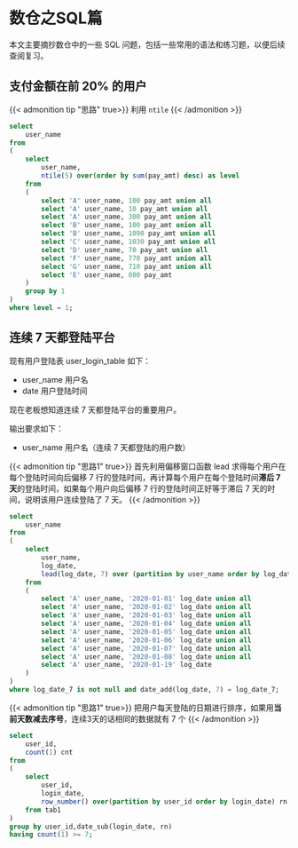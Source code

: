 # 数仓之SQL篇


本文主要摘抄数仓中的一些 SQL 问题，包括一些常用的语法和练习题，以便后续查阅复习。
<!--more-->

## 支付金额在前 20% 的用户

{{< admonition tip "思路" true>}}
利用 `ntile`
{{< /admonition >}}

```sql
select
    user_name
from 
(
    select
        user_name,
        ntile(5) over(order by sum(pay_amt) desc) as level
    from 
    (
        select 'A' user_name, 100 pay_amt union all
        select 'A' user_name, 10 pay_amt union all
        select 'A' user_name, 300 pay_amt union all
        select 'B' user_name, 100 pay_amt union all
        select 'B' user_name, 1090 pay_amt union all
        select 'C' user_name, 1030 pay_amt union all
        select 'D' user_name, 70 pay_amt union all
        select 'F' user_name, 770 pay_amt union all
        select 'G' user_name, 710 pay_amt union all
        select 'E' user_name, 800 pay_amt 
    )
    group by 1
)
where level = 1;
```

## 连续 7 天都登陆平台

现有用户登陆表 user_login_table 如下：

- user_name 用户名
- date 用户登陆时间

现在老板想知道连续 7 天都登陆平台的重要用户。

输出要求如下：

- user_name 用户名（连续 7 天都登陆的用户数）

{{< admonition tip "思路1" true>}}
首先利用偏移窗口函数 lead 求得每个用户在每个登陆时间向后偏移 7 行的登陆时间，再计算每个用户在每个登陆时间**滞后 7 天**的登陆时间，如果每个用户向后偏移 7 行的登陆时间正好等于滞后 7 天的时间，说明该用户连续登陆了 7 天。
{{< /admonition >}}

```sql
select 
    user_name
from 
(
    select
        user_name,
        log_date,
        lead(log_date, 7) over (partition by user_name order by log_date) log_date_7
    from 
    (
        select 'A' user_name, '2020-01-01' log_date union all
        select 'A' user_name, '2020-01-02' log_date union all
        select 'A' user_name, '2020-01-03' log_date union all
        select 'A' user_name, '2020-01-04' log_date union all
        select 'A' user_name, '2020-01-05' log_date union all
        select 'A' user_name, '2020-01-06' log_date union all
        select 'A' user_name, '2020-01-07' log_date union all
        select 'A' user_name, '2020-01-08' log_date union all
        select 'A' user_name, '2020-01-19' log_date 
    )
)
where log_date_7 is not null and date_add(log_date, 7) = log_date_7;
```

{{< admonition tip "思路1" true>}}
把用户每天登陆的日期进行排序，如果用**当前天数减去序号**，连续3天的话相同的数据就有 7 个
{{< /admonition >}}

```sql
select
    user_id,
    count(1) cnt
from
(
    select
        user_id,
        login_date,
        row_number() over(partition by user_id order by login_date) rn
    from tab1
)
group by user_id,date_sub(login_date, rn)
having count(1) >= 7;
```








